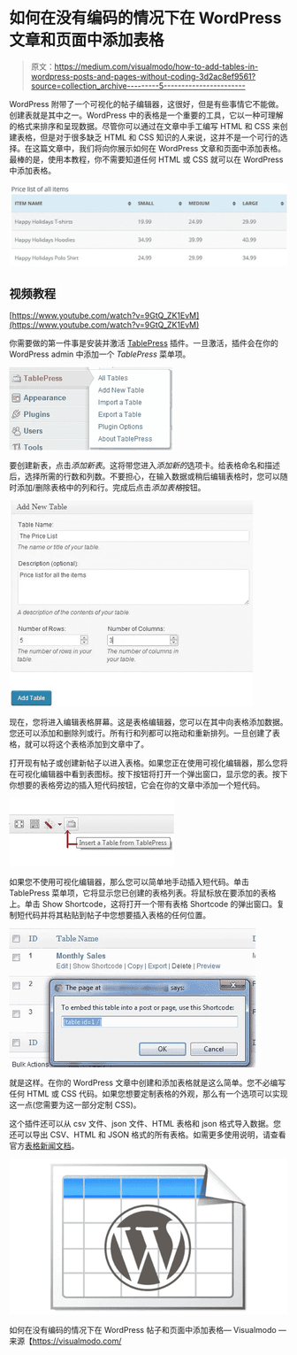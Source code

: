 # 如何在没有编码的情况下在 WordPress 文章和页面中添加表格

> 原文：<https://medium.com/visualmodo/how-to-add-tables-in-wordpress-posts-and-pages-without-coding-3d2ac8ef9561?source=collection_archive---------5----------------------->

WordPress 附带了一个可视化的帖子编辑器，这很好，但是有些事情它不能做。创建表就是其中之一。WordPress 中的表格是一个重要的工具，它以一种可理解的格式来排序和呈现数据。尽管你可以通过在文章中手工编写 HTML 和 CSS 来创建表格，但是对于很多缺乏 HTML 和 CSS 知识的人来说，这并不是一个可行的选择。在这篇文章中，我们将向你展示如何在 WordPress 文章和页面中添加表格。最棒的是，使用本教程，你不需要知道任何 HTML 或 CSS 就可以在 WordPress 中添加表格。

![](img/e0f3a0172251af3b9f4e2da81d345717.png)

## 视频教程

[https://www.youtube.com/watch?v=9GtQ_ZK1EvM](https://www.youtube.com/watch?v=9GtQ_ZK1EvM)

你需要做的第一件事是安装并激活 [TablePress](https://wordpress.org/plugins/tablepress/) 插件。一旦激活，插件会在你的 WordPress admin 中添加一个 *TablePress* 菜单项。

![](img/8b11f4571fab9e8f22252891a205ac89.png)

要创建新表，点击*添加新表*。这将带您进入*添加新的*选项卡。给表格命名和描述后，选择所需的行数和列数。不要担心，在输入数据或稍后编辑表格时，您可以随时添加/删除表格中的列和行。完成后点击*添加表格*按钮。

![](img/32818f1cb1310f7f9f23b5239a593634.png)

现在，您将进入编辑表格屏幕。这是表格编辑器，您可以在其中向表格添加数据。您还可以添加和删除列或行。所有行和列都可以拖动和重新排列。一旦创建了表格，就可以将这个表格添加到文章中了。

打开现有帖子或创建新帖子以进入表格。如果您正在使用可视化编辑器，那么您将在可视化编辑器中看到表图标。按下按钮将打开一个弹出窗口，显示您的表。按下你想要的表格旁边的插入短代码按钮，它会在你的文章中添加一个短代码。

![](img/4cca2e4e367dcea2b84c79e69be7f1eb.png)

如果您不使用可视化编辑器，那么您可以简单地手动插入短代码。单击 TablePress 菜单项，它将显示您已创建的表格列表。将鼠标放在要添加的表格上。单击 Show Shortcode，这将打开一个带有表格 Shortcode 的弹出窗口。复制短代码并将其粘贴到帖子中您想要插入表格的任何位置。

![](img/e83f740e02dffaa13e97535fd7bd61b4.png)

就是这样。在你的 WordPress 文章中创建和添加表格就是这么简单。您不必编写任何 HTML 或 CSS 代码。如果您想要定制表格的外观，那么有一个选项可以实现这一点(您需要为这一部分定制 CSS)。

这个插件还可以从 csv 文件、json 文件、HTML 表格和 json 格式导入数据。您还可以导出 CSV、HTML 和 JSON 格式的所有表格。如需更多使用说明，请查看官方[表格新闻文档](http://tablepress.org/documentation/)。

![](img/200e4a5954055acd16ef1ab2cc106bc9.png)

如何在没有编码的情况下在 WordPress 帖子和页面中添加表格— Visualmodo —来源【https://visualmodo.com/